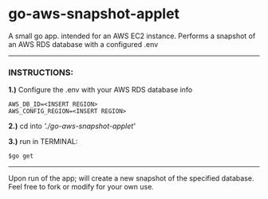 # go-aws-snapshot-applet
A small go app. intended for an AWS EC2 instance. Performs a snapshot of an AWS RDS database with a configured .env
___
<h3>INSTRUCTIONS:</h3>

**1.)** Configure the .env with your AWS RDS database info
```
AWS_DB_ID=<INSERT REGION>
AWS_CONFIG_REGION=<INSERT REGION>
```
  
**2.)** cd into _'./go-aws-snapshot-applet'_

**3.)** run in TERMINAL:
```
$go get
```
___
Upon run of the app; will create a new snapshot of the specified database.
Feel free to fork or modify for your own use.
